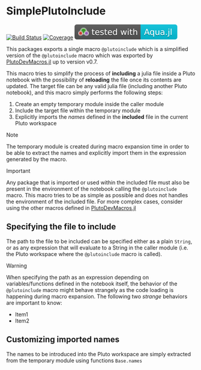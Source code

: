 # SimplePlutoInclude

<!-- [![Stable](https://img.shields.io/badge/docs-stable-blue.svg)](https://disberd.github.io/SimplePlutoInclude.jl/)
[![Dev](https://img.shields.io/badge/docs-dev-blue.svg)](https://disberd.github.io/SimplePlutoInclude.jl/dev) -->
[![Build Status](https://github.com/disberd/SimplePlutoInclude.jl/actions/workflows/CI.yml/badge.svg?branch=main)](https://github.com/disberd/SimplePlutoInclude.jl/actions/workflows/CI.yml?query=branch%3Amain)
[![Coverage](https://codecov.io/gh/disberd/SimplePlutoInclude.jl/branch/main/graph/badge.svg)](https://codecov.io/gh/disberd/SimplePlutoInclude.jl)
[![Aqua QA](https://raw.githubusercontent.com/JuliaTesting/Aqua.jl/master/badge.svg)](https://github.com/JuliaTesting/Aqua.jl)

This packages exports a single macro `@plutoinclude` which is a simplified version of the `@plutoinclude` macro which was exported by [PlutoDevMacros.jl](https://github.com/disberd/PlutoDevMacros.jl) up to version v0.7.

This macro tries to simplify the process of __including__ a julia file inside a Pluto notebook with the possibility of __reloading__ the file once its contents are updated.
The target file can be any valid julia file (including another Pluto notebook), and this macro simply performs the following steps:
1. Create an empty temporary module inside the caller module
2. Include the target file within the temporary module
3. Explicitly imports the _names_ defined in the __included__ file in the current Pluto workspace

> [!NOTE]
> The temporary module is created during macro expansion time in order to be able to extract the names and explicitly import them in the expression generated by the macro.

> [!IMPORTANT]
> Any package that is imported or used within the included file must also be present in the environment of the notebook calling the `@plutoinclude` macro. This macro tries to be as simple as possible and does not handles the environment of the included file. For more complex cases, consider using the other macros defined in [PlutoDevMacros.jl](https://github.com/disberd/PlutoDevMacros.jl)

## Specifying the file to include
The path to the file to be included can be specified either as a plain `String`, or as any expression that will evaluate to a String in the caller module (i.e. the Pluto workspace where the `@plutoinclude` macro is called).
> [!WARNING]
> When specifying the path as an expression depending on variables/functions defined in the notebook itself, the behavior of the `@plutoinclude` macro might behave strangely as the code loading is happening during macro expansion. The following two _strange_ behaviors are important to know:
> - Item1
> - Item2

## Customizing imported names
The names to be introduced into the Pluto workspace are simply extracted from the temporary module using functions `Base.names`